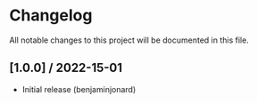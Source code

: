# Changelog
All notable changes to this project will be documented in this file.

## [1.0.0] / 2022-15-01
- Initial release (benjaminjonard)
